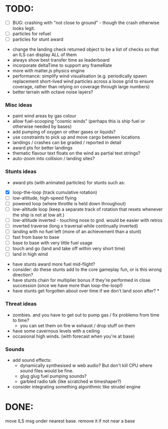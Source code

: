 # TODO:

-   [ ] BUG: crashing with "not close to ground" - though the crash otherwise looks legit.
-   [ ] particles for refuel
-   [ ] particles for stunt award
-   change the landing check returned object to be a list of checks so that an ILS can display ALL of them
-   always show best transfer time as leaderboard
-   incorporate deltaTime to support any frameRate
-   more with matter.js physics engine
-   performance: simplify wind visualisation (e.g. periodically spawn replacement short-lived wind particles across a loose grid to ensure coverage, rather than relying on coverage through large numbers)
-   better terrain with octave noise layers?

### Misc ideas

-   paint wind areas by gas colour
-   allow fuel-scooping "cosmic winds" (perhaps this is ship fuel or otherwise needed by bases)
-   add pumping of oxygen or other gases or liquids?
-   use constraints to pick up and move cargo between locations
-   landings / crashes can be graded / reported in detail
-   award pts for better landings
-   thematic flavour text floats on the wind as partial text strings?
-   auto-zoom into collision / landing sites?

### Stunts ideas

-   award pts (with animated particles) for stunts such as:
-   [x] loop-the-loop (track cumulative rotation)
-   [ ] low-altitude, high-speed flying
-   [ ] powered loop (where throttle is held down throughout)
-   [ ] low-altitude loop (keep a separate track of rotation that resets whenever the ship is not at low alt.)
-   [ ] low-altitude inverted - touching nose to gnd. would be easier with retros
-   [ ] inverted traverse (long x traversal while continually inverted)
-   [ ] landing with no fuel left (more of an achievement than a stunt)
-   [ ] fast from base to base
-   [ ] base to base with very little fuel usage
-   [ ] touch and go (land and take off within very short time)
-   [ ] land in high wind
-   have stunts award more fuel mid-flight?
-   consider: do these stunts add to the core gameplay fun, or is this wrong direction?
-   have stunts chain for multiplier bonus if they're performed in close succession (once we have more than loop-the-loop!)
-   have stunts get forgotten about over time if we don't land soon after? \*

### Threat ideas

-   zombies. and you have to get out to pump gas / fix problems from time to time?
    -   you can set them on fire w exhaust / drop stuff on them
-   have some cavernous levels with a ceiling
-   occasional high winds. (with forecast when you're at base)

### Sounds

-   add sound effects:
    -   dynamically synthesised w web audio? But don't kill CPU where sound files would be fine.
    -   glug glug fuel pumping sounds?
    -   garbled radio talk (like scratched w timeshaper?)
-   consider integrating something algorithmic like strudel engine

# DONE:

move ILS msg under nearest base. remove it if not near a base
